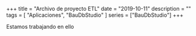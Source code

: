 +++
title = "Archivo de proyecto ETL"
date = "2019-10-11"
description = ""
tags = [ "Aplicaciones", "BauDbStudio" ]
series = ["BauDbStudio"]
+++

Estamos trabajando en ello
